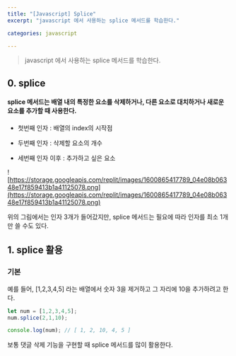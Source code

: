 ```yaml
---
title: "[Javascript] Splice"
excerpt: "javascript 에서 사용하는 splice 메서드를 학습한다."

categories: javascript

---
```


> javascript 에서 사용하는 splice 메서드를 학습한다.

## 0. splice

#### splice 메서드는 배열 내의 특정한 요소를 삭제하거나, 다른 요소로 대치하거나 새로운 요소를 추가할 때 사용한다.

- 첫번째 인자 : 배열의 index의 시작점

- 두번째 인자 : 삭제할 요소의 개수
- 세번째 인자 이후 : 추가하고 싶은 요소

![https://storage.googleapis.com/replit/images/1600865417789_04e08b06348e17f859413b1a41125078.png](https://storage.googleapis.com/replit/images/1600865417789_04e08b06348e17f859413b1a41125078.png)

위의 그림에서는 인자 3개가 들어갔지만, splice 메서드는 필요에 따라 인자를 최소 1개만 쓸 수도 있다.

## 1. splice 활용

### 기본

예를 들어, [1,2,3,4,5] 라는 배열에서 숫자 3을 제거하고 그 자리에 10을 추가하려고 한다.

```js
let num = [1,2,3,4,5];
num.splice(2,1,10);

console.log(num); // [ 1, 2, 10, 4, 5 ]
```

보통 댓글 삭제 기능을 구현할 때 splice 메서드를 많이 활용한다.



